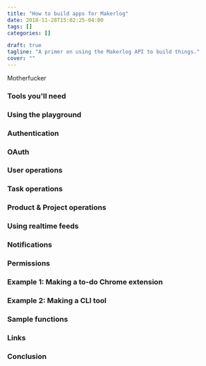 ```yaml
---
title: "How to build apps for Makerlog"
date: 2018-11-28T15:02:25-04:00
tags: []
categories: []

draft: true
tagline: "A primer on using the Makerlog API to build things."
cover: ""
---
```


Motherfucker

### Tools you'll need
### Using the playground
### Authentication
### OAuth
### User operations
### Task operations
### Product & Project operations
### Using realtime feeds
### Notifications
### Permissions
### Example 1: Making a to-do Chrome extension
### Example 2: Making a CLI tool
### Sample functions
### Links
### Conclusion